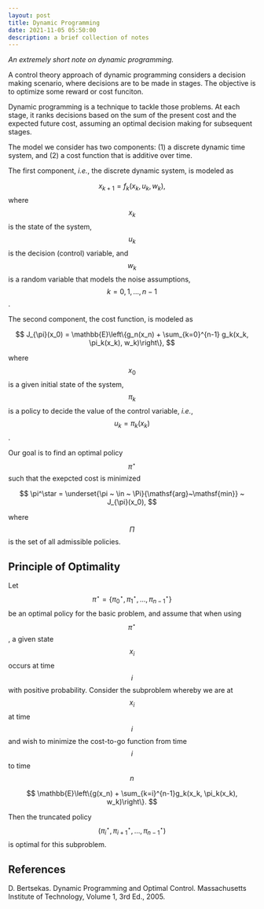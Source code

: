 ```yaml
---
layout: post
title: Dynamic Programming
date: 2021-11-05 05:50:00
description: a brief collection of notes
---
```


*An extremely short note on dynamic programming.*

A control theory approach of dynamic programming considers a decision making
scenario, where decisions are to be made in stages. The objective is to optimize
some reward or cost funciton.

Dynamic programming is a technique to tackle those problems. At each stage, it ranks
decisions based on the sum of the present cost and the expected future cost,
assuming an optimal decision making for subsequent stages.

The model we consider has two components: (1) a discrete dynamic time system,
and (2) a cost function that is additive over time.

The first component, *i.e.*, the discrete dynamic system, is modeled as

$$
x_{k+1} = f_{k}(x_{k}, u_{k}, w_{k}),
$$
where $$ x_k $$ is the state of the system,
$$ u_k $$ is the decision (control) variable, and
$$ w_k $$ is a random variable that models the noise assumptions,
$$ k = 0, 1, ..., n-1 $$.

The second component, the cost function, is modeled as

$$
J_{\pi}(x_0) = \mathbb{E}\left\{g_n(x_n) + \sum_{k=0}^{n-1} g_k(x_k, \pi_k(x_k), w_k)\right\},
$$

where $$ x_0 $$ is a given initial state of the system,
$$ \pi_k $$ is a policy to decide
the value of the control variable, *i.e.*,
$$ u_k = \pi_k (x_k) $$.

Our goal is to find an optimal policy $$ \pi^{\star} $$ such that the exepcted
cost is minimized

$$
\pi^\star = \underset{\pi ~ \in ~ \Pi}{\mathsf{arg}~\mathsf{min}} ~ J_{\pi}(x_0),
$$

where $$ \Pi $$ is the set of all admissible policies.

## Principle of Optimality

Let $$ \pi^\star = \left\{\pi^\star_0, \pi^\star_1, ..., \pi^\star_{n-1}\right\} $$
be an optimal policy for the basic problem, and assume that when using
$$ \pi^\star $$, a given state $$ x_i $$ occurs at time $$ i $$ with
positive probability.
Consider the subproblem whereby we are at $$ x_i $$ at time $$ i $$ and wish to
minimize the cost-to-go function from time $$ i $$ to time $$ n $$

$$
\mathbb{E}\left\{g(x_n) + \sum_{k=i}^{n-1}g_k(x_k, \pi_k(x_k), w_k)\right\}.
$$

Then the truncated policy $$ (\pi^\star_i, \pi^\star_{i+1}, ..., \pi^\star_{n-1}) $$
is optimal for this subproblem.

## References

D. Bertsekas. Dynamic Programming and Optimal Control. Massachusetts Institute of Technology, Volume 1, 3rd Ed., 2005.
